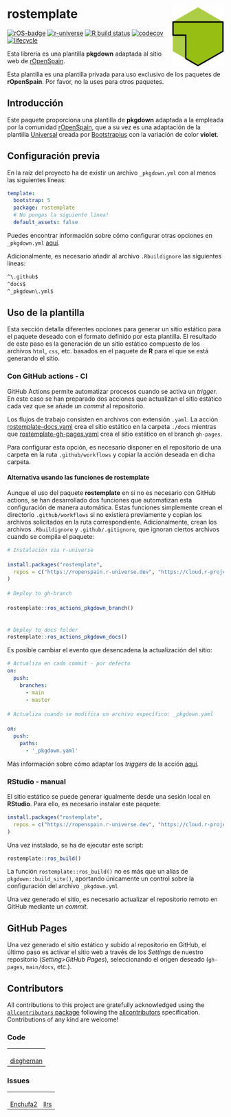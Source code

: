 
<!-- README.md is generated from README.Rmd. Please edit that file -->

# rostemplate <img src="man/figures/logo.png" align="right" width="120"/>

<!-- badges: start -->

[![rOS-badge](https://ropenspain.github.io/rostemplate/reference/figures/ropenspain-badge.svg)](https://ropenspain.es/)
[![r-universe](https://ropenspain.r-universe.dev/badges/rostemplate)](https://ropenspain.r-universe.dev/rostemplate)
[![R build
status](https://github.com/ropenspain/rostemplate/workflows/R-CMD-check/badge.svg)](https://github.com/ropenspain/rostemplate/actions)
[![codecov](https://codecov.io/gh/ropenspain/rostemplate/branch/main/graph/badge.svg)](https://app.codecov.io/gh/ropenspain/rostemplate)
[![lifecycle](https://lifecycle.r-lib.org/articles/figures/lifecycle-experimental.svg)](https://lifecycle.r-lib.org/articles/stages.html#experimental)

<!-- badges: end -->

Esta librería es una plantilla **pkgdown** adaptada al sitio web de
[rOpenSpain](https://ropenspain.es/).

Esta plantilla es una plantilla privada para uso exclusivo de los
paquetes de **rOpenSpain**. Por favor, no la uses para otros paquetes.

## Introducción

Este paquete proporciona una plantilla de **pkgdown** adaptada a la
empleada por la comunidad [rOpenSpain](https://ropenspain.es/), que a su
vez es una adaptación de la plantilla
[Universal](https://bootstraptemple.com/p/universal-business-e-commerce-template)
creada por
[Bootstrapius](https://bootstraptemple.com/p/universal-business-e-commerce-template)
con la variación de color **violet**.

## Configuración previa

En la raíz del proyecto ha de existir un archivo `_pkgdown.yml` con al
menos las siguientes líneas:

``` yaml
template:
  bootstrap: 5
  package: rostemplate
  # No pongas la siguiente línea!
  default_assets: false
```

Puedes encontrar información sobre cómo configurar otras opciones en
`_pkgdown.yml` [aquí](https://pkgdown.r-lib.org/articles/pkgdown.html).

Adicionalmente, es necesario añadir al archivo `.Rbuildignore` las
siguientes líneas:

``` default
^\.github$
^docs$
^_pkgdown\.yml$
```

## Uso de la plantilla

Esta sección detalla diferentes opciones para generar un sitio estático
para el paquete deseado con el formato definido por esta plantilla. El
resultado de este paso es la generación de un sitio estático compuesto
de los archivos `html`, `css`, etc. basados en el paquete de **R** para
el que se está generando el sitio.

### Con GitHub actions - CI

GitHub Actions permite automatizar procesos cuando se activa un
*trigger*. En este caso se han preparado dos acciones que actualizan el
sitio estático cada vez que se añade un *commit* al repositorio.

Los flujos de trabajo consisten en archivos con extensión `.yaml`. La
acción
[rostemplate-docs.yaml](https://github.com/ropenspain/rostemplate/blob/main/inst/yaml/rostemplate-docs.yaml)
crea el sitio estático en la carpeta `./docs` mientras que
[rostemplate-gh-pages.yaml](https://github.com/ropenspain/rostemplate/blob/main/inst/yaml/rostemplate-gh-pages.yaml)
crea el sitio estático en el branch `gh-pages`.

Para configurar esta opción, es necesario disponer en el repositorio de
una carpeta en la ruta `.github/workflows` y copiar la acción deseada en
dicha carpeta.

#### Alternativa usando las funciones de rostemplate

Aunque el uso del paquete **rostemplate** en si no es necesario con
GitHub actions, se han desarrollado dos funciones que automatizan esta
configuración de manera automática. Estas funciones simplemente crean el
directorio `.github/workflows` si no existiera previamente y copian los
archivos solicitados en la ruta correspondiente. Adicionalmente, crean
los archivos `.Rbuildignore` y `.github/.gitignore`, que ignoran ciertos
archivos cuando se compila el paquete:

``` r
# Instalación via r-universe

install.packages("rostemplate",
  repos = c("https://ropenspain.r-universe.dev", "https://cloud.r-project.org")
)

# Deploy to gh-branch

rostemplate::ros_actions_pkgdown_branch()


# Deploy to docs folder
rostemplate::ros_actions_pkgdown_docs()
```

Es posible cambiar el evento que desencadena la actualización del sitio:

``` yaml
# Actualiza en cada commit - por defecto
on:
  push:
    branches:
      - main
      - master
      
# Actualiza cuando se modifica un archivo específico: _pkgdown.yaml

on:
  push:
    paths:
      - '_pkgdown.yaml'
```

Más información sobre cómo adaptar los *triggers* de la acción
[aquí](https://docs.github.com/es/free-pro-team@latest/actions/reference/events-that-trigger-workflows).

### RStudio - manual

El sitio estático se puede generar igualmente desde una sesión local en
**RStudio**. Para ello, es necesario instalar este paquete:

``` r
install.packages("rostemplate",
  repos = c("https://ropenspain.r-universe.dev", "https://cloud.r-project.org")
)
```

Una vez instalado, se ha de ejecutar este script:

``` r
rostemplate::ros_build()
```

La función `rostemplate::ros_build()` no es más que un alias de
`pkgdown::build_site()`, aportando únicamente un control sobre la
configuración del archivo `_pkgdown.yml`

Una vez generado el sitio, es necesario actualizar el repositorio remoto
en GitHub mediante un *commit*.

## GitHub Pages

Una vez generado el sitio estático y subido al repositorio en GitHub, el
último paso es activar el sitio web a través de los *Settings* de
nuestro repositorio (*Setting\>GitHub Pages*), seleccionando el origen
deseado (`gh-pages`, `main/docs`, etc.).

## Contributors

<!-- ALL-CONTRIBUTORS-LIST:START - Do not remove or modify this section -->
<!-- prettier-ignore-start -->
<!-- markdownlint-disable -->

All contributions to this project are gratefully acknowledged using the
[`allcontributors` package](https://github.com/ropensci/allcontributors)
following the [allcontributors](https://allcontributors.org)
specification. Contributions of any kind are welcome!

### Code

<table>
<tr>
<td align="center">
<a href="https://github.com/dieghernan">
<img src="https://avatars.githubusercontent.com/u/25656809?v=4" width="100px;" alt=""/>
</a><br>
<a href="https://github.com/rOpenSpain/rostemplate/commits?author=dieghernan">dieghernan</a>
</td>
</tr>
</table>

### Issues

<table>
<tr>
<td align="center">
<a href="https://github.com/Enchufa2">
<img src="https://avatars.githubusercontent.com/u/4542928?v=4" width="100px;" alt=""/>
</a><br>
<a href="https://github.com/rOpenSpain/rostemplate/issues?q=is%3Aissue+commenter%3AEnchufa2">Enchufa2</a>
</td>
<td align="center">
<a href="https://github.com/llrs">
<img src="https://avatars.githubusercontent.com/u/6818218?u=c0a96a5dc32b3035f057ee75a7679680363b1a89&v=4" width="100px;" alt=""/>
</a><br>
<a href="https://github.com/rOpenSpain/rostemplate/issues?q=is%3Aissue+commenter%3Allrs">llrs</a>
</td>
</tr>
</table>
<!-- markdownlint-enable -->
<!-- prettier-ignore-end -->
<!-- ALL-CONTRIBUTORS-LIST:END -->
